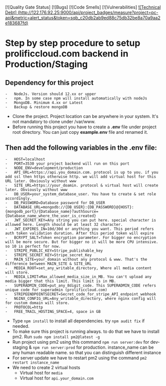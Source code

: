 [![Quality Gate Status] [![Bugs] [![Code Smells] [![Vulnerabilities] [![Technical Debt] (http://122.176.92.25:9000/api/project_badges/measure?project=pc-api&metric=alert_status&token=sqb_c20db2ab9ed88c75db32be8a70a9aa2e183687fd)](http://122.176.92.25:9000/dashboard?id=pc-api)
# Step by step procedure to setup prolificcloud.com backend in **Production/Staging**

## Dependency for this project

    -   NodeJs. Version should 12.xx or upper
    -   npm. In some case npm will install automatically with nodeJs
    -   MongoDB. Minimum 4.xx or Latest
    -   Backup & restore mongoDB

-   Clone the project. Project location can be anywhere in your system. It's not mandatory to clone under /var/www.
-   Before running this project you have to create a **.env** file under project root directory. You can just copy **example.env** file and renamed it.

## Then add the following variables in the .env file:

    -   HOST=localhost
    -   PORT=3530 your project backend will run on this port
    -   NODE_ENV=development/production
    -   API_URL=https://api.you_domain.com. protocol is up to you. if you add ssl then https otherwise http. we will add virtual host for this URL later. Obviously without www
    -   SITE_URL=https://your_doamin. protocol & virtual host will create later. Obviously without www
    -   DB_USER=your_system_database_user. You have to create & set role accordingly.
    -   DB_PASSWORD=Database password for DB_USER
    -   DATABASE_URL=mongodb://{DB_USER}:{DB_PASSWORD}@{HOST}:{mongodb_port}/{Database_name}?authSource={Database_name_where_the_user_is_created}
    -   JWT_SECRET_KEY=Any string you can put here. special character is allowed here. Length should be at least 32 character.
    -   JWT_EXPIRES_IN=10d/30d or anything you want. This period refers auth token validation duration. After this period token will expire
    -   BCRYPT_SALT=Token encryption parameter. For bigger no encryption will be more secure. But for bigger no it will be more CPU intensive. so 10 is perfect for now.
    -   STRIPE_PUBLIC_KEY=Stripe_publishable_key
    -   STRIPE_SECRET_KEY=Stripe_secret_Key
    -   MAIN_SITE=your_domain without any protocol & www. That's the difference between MAIN_SITE & SITE_URL
    -   MEDIA_ROOT=set_any_writable_directory, Where all media content will store.
    -   MEDIA_LIMIT=Max_allowed_media_size_in_MB. You can't upload any media bigger that this limit. This limit is in MB.
    -   SUPERADMIN_CODE=put_any_8digit_code. This SUPERADMIN_CODE refers unique code for superadmin (prolificcloud.com)
    -   STRIPEENDPOINTSECRET=Secret_code_for_stripe_API_endpoint_webhook
    -   NGINX_CONFIG_URL=Any_writable_directory, where nginx config will for custom domain will store.
    -   PROTOCOL=http
    -   FREE_TRAIL_HOSTING_SPACE=4, space in GB


-   Type `npm install` to install all dependencies. try `npm audit fix` if needed.
-   To make sure this project is running always. to do that we have to install pm2. Run `sudo npm install pm2@latest -g`
-   Run project using pm2 using this command `npm run server:dev` for dev-staging & `npm run server:prod` for production. instance_name can be any human readable name. so that you can distinguish different instance
-   For server update we have to restart pm2 using the command `pm2 restart instance_name`
-   We need to create 2 virtual hosts
    -   Virtual host for `media`
    -   Virtual host for `api.your_domain.com`
